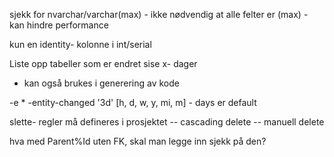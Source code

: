 sjekk for nvarchar/varchar(max) - ikke nødvendig at alle felter er (max) - kan hindre performance

kun en identity- kolonne i int/serial

Liste opp tabeller som er endret sise x- dager
- kan også brukes i generering av kode

-e * -entity-changed '3d' [h, d, w, y, mi, m] - days er default


slette- regler må defineres i prosjektet
-- cascading delete
-- manuell delete

hva med Parent%Id uten FK, skal man legge inn sjekk på den?